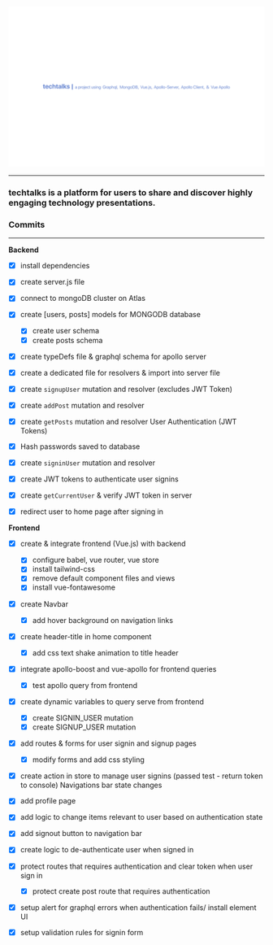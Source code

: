 ![techtalks](https://github.com/b-45/techtalks/blob/master/client/src/assets/techtalks.png)


 
***
### **techtalks** is a platform for users to share and discover highly engaging technology presentations. 

### Commits
***

**Backend**

* [x] install dependencies
* [x] create server.js file
* [x] connect to mongoDB cluster on Atlas
* [x] create [users, posts] models for MONGODB database
  * [x] create user schema
  * [x] create posts schema
* [x] create typeDefs file & graphql schema for apollo server
* [x] create a dedicated file for resolvers & import into server file
* [x] create `signupUser` mutation and resolver (excludes JWT Token)
* [x] create `addPost` mutation and resolver 
* [x] create `getPosts` mutation and resolver 
User Authentication (JWT Tokens)
* [x] Hash passwords saved to database 
* [x] create `signinUser` mutation and resolver 
* [x] create JWT tokens to authenticate user signins
* [x] create `getCurrentUser` & verify JWT token in server 
* [x] redirect user to home page after signing in


**Frontend**

* [x] create & integrate frontend (Vue.js) with backend
  * [x] configure babel, vue router, vue store 
  * [x] install tailwind-css 
  * [x] remove default component files and views
  * [x] install vue-fontawesome 
* [x] create Navbar
  * [x] add hover background on navigation links
* [x] create header-title in home component
  * [x] add css text shake animation to title header
* [x] integrate apollo-boost and vue-apollo for frontend queries 
  * [x] test apollo query from frontend
* [x] create dynamic variables to query serve from frontend
  * [x] create SIGNIN_USER mutation
  * [x] create SIGNUP_USER mutation
* [x] add routes & forms for user signin and signup pages
    * [x] modify forms and add css styling
* [x] create action in store to manage user signins (passed test - return token to console)
Navigations bar state changes
* [x] add profile page
* [x] add logic to change items relevant to user based on authentication state
* [x] add signout button to navigation bar
* [x] create logic to de-authenticate user when signed in  
* [x] protect routes that requires authentication and clear token when user sign in 
    * [x] protect create post route that requires authentication 
* [x]  setup alert for graphql errors when authentication fails/ install element UI
* [x] setup validation rules for signin form  



